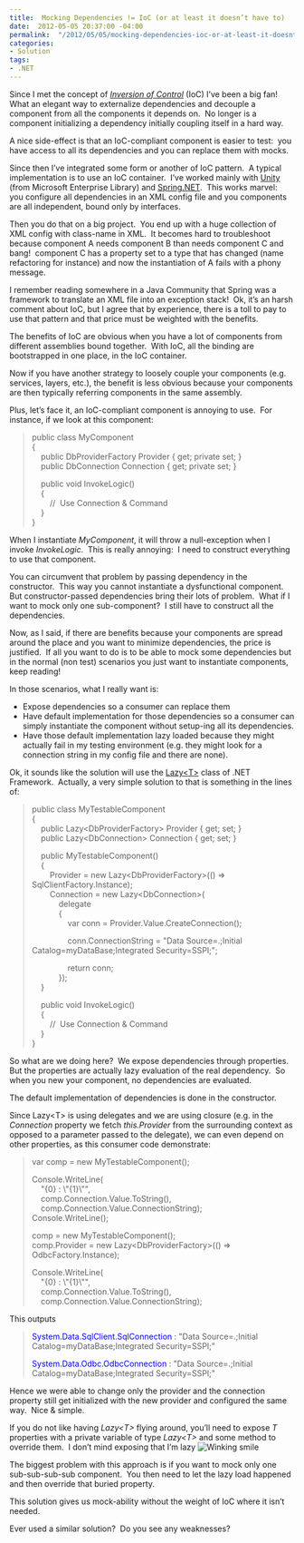 ```yaml
---
title:  Mocking Dependencies != IoC (or at least it doesn’t have to)
date:  2012-05-05 20:37:00 -04:00
permalink:  "/2012/05/05/mocking-dependencies-ioc-or-at-least-it-doesnt-have-to/"
categories:
- Solution
tags:
- .NET
---
```

<p>Since I met the concept of <em><a href="http://martinfowler.com/bliki/InversionOfControl.html">Inversion of Control</a></em> (IoC) I’ve been a big fan!&#160; What an elegant way to externalize dependencies and decouple a component from all the components it depends on.&#160; No longer is a component initializing a dependency initially coupling itself in a hard way.</p>  <p>A nice side-effect is that an IoC-compliant component is easier to test:&#160; you have access to all its dependencies and you can replace them with mocks.</p>  <p>Since then I’ve integrated some form or another of IoC pattern.&#160; A typical implementation is to use an IoC container.&#160; I’ve worked mainly with <a href="http://msdn.microsoft.com/en-us/library/ff663144.aspx">Unity</a> (from Microsoft Enterprise Library) and <a href="http://www.springframework.net/">Spring.NET</a>.&#160; This works marvel:&#160; you configure all dependencies in an XML config file and you components are all independent, bound only by interfaces.</p>  <p>Then you do that on a big project.&#160; You end up with a huge collection of XML config with class-name in XML.&#160; It becomes hard to troubleshoot because component A needs component B than needs component C and bang!&#160; component C has a property set to a type that has changed (name refactoring for instance) and now the instantiation of A fails with a phony message.</p>  <p>I remember reading somewhere in a Java Community that Spring was a framework to translate an XML file into an exception stack!&#160; Ok, it’s an harsh comment about IoC, but I agree that by experience, there is a toll to pay to use that pattern and that price must be weighted with the benefits.</p>  <p>The benefits of IoC are obvious when you have a lot of components from different assemblies bound together.&#160; With IoC, all the binding are bootstrapped in one place, in the IoC container.</p>  <p>Now if you have another strategy to loosely couple your components (e.g. services, layers, etc.), the benefit is less obvious because your components are then typically referring components in the same assembly.</p>  <p>Plus, let’s face it, an IoC-compliant component is annoying to use.&#160; For instance, if we look at this component:</p>  <blockquote>   <p>public class MyComponent     <br />{      <br />&#160;&#160;&#160; public DbProviderFactory Provider { get; private set; }      <br />&#160;&#160;&#160; public DbConnection Connection { get; private set; }</p>    <p>&#160;&#160;&#160; public void InvokeLogic()     <br />&#160;&#160;&#160; {      <br />&#160;&#160;&#160;&#160;&#160;&#160;&#160; //&#160; Use Connection &amp; Command      <br />&#160;&#160;&#160; }      <br />}</p> </blockquote>  <p>When I instantiate <em>MyComponent</em>, it will throw a null-exception when I invoke <em>InvokeLogic</em>.&#160; This is really annoying:&#160; I need to construct everything to use that component.</p>  <p>You can circumvent that problem by passing dependency in the constructor.&#160; This way you cannot instantiate a dysfunctional component.&#160; But constructor-passed dependencies bring their lots of problem.&#160; What if I want to mock only one sub-component?&#160; I still have to construct all the dependencies.</p>  <p>Now, as I said, if there are benefits because your components are spread around the place and you want to minimize dependencies, the price is justified.&#160; If all you want to do is to be able to mock some dependencies but in the normal (non test) scenarios you just want to instantiate components, keep reading!</p>  <p>In those scenarios, what I really want is:</p>  <ul>   <li>Expose dependencies so a consumer can replace them</li>    <li>Have default implementation for those dependencies so a consumer can simply instantiate the component without setup-ing all its dependencies.</li>    <li>Have those default implementation lazy loaded because they might actually fail in my testing environment (e.g. they might look for a connection string in my config file and there are none).</li> </ul>  <p>Ok, it sounds like the solution will use the <a href="http://msdn.microsoft.com/en-us/library/dd642331.aspx">Lazy&lt;T&gt;</a> class of .NET Framework.&#160; Actually, a very simple solution to that is something in the lines of:</p>  <blockquote>   <p>public class MyTestableComponent     <br />{      <br />&#160;&#160;&#160; public Lazy&lt;DbProviderFactory&gt; Provider { get; set; }      <br />&#160;&#160;&#160; public Lazy&lt;DbConnection&gt; Connection { get; set; }</p>    <p>&#160;&#160;&#160; public MyTestableComponent()     <br />&#160;&#160;&#160; {      <br />&#160;&#160;&#160;&#160;&#160;&#160;&#160; Provider = new Lazy&lt;DbProviderFactory&gt;(() =&gt; SqlClientFactory.Instance);      <br />&#160;&#160;&#160;&#160;&#160;&#160;&#160; Connection = new Lazy&lt;DbConnection&gt;(      <br />&#160;&#160;&#160;&#160;&#160;&#160;&#160;&#160;&#160;&#160;&#160; delegate      <br />&#160;&#160;&#160;&#160;&#160;&#160;&#160;&#160;&#160;&#160;&#160; {      <br />&#160;&#160;&#160;&#160;&#160;&#160;&#160;&#160;&#160;&#160;&#160;&#160;&#160;&#160;&#160; var conn = Provider.Value.CreateConnection();</p>    <p>&#160;&#160;&#160;&#160;&#160;&#160;&#160;&#160;&#160;&#160;&#160;&#160;&#160;&#160;&#160; conn.ConnectionString = &quot;Data Source=.;Initial Catalog=myDataBase;Integrated Security=SSPI;&quot;;</p>    <p>&#160;&#160;&#160;&#160;&#160;&#160;&#160;&#160;&#160;&#160;&#160;&#160;&#160;&#160;&#160; return conn;     <br />&#160;&#160;&#160;&#160;&#160;&#160;&#160;&#160;&#160;&#160;&#160; });      <br />&#160;&#160;&#160; }</p>    <p>&#160;&#160;&#160; public void InvokeLogic()     <br />&#160;&#160;&#160; {      <br />&#160;&#160;&#160;&#160;&#160;&#160;&#160; //&#160; Use Connection &amp; Command      <br />&#160;&#160;&#160; }      <br />}</p> </blockquote>  <p>So what are we doing here?&#160; We expose dependencies through properties.&#160; But the properties are actually lazy evaluation of the real dependency.&#160; So when you new your component, no dependencies are evaluated.</p>  <p>The default implementation of dependencies is done in the constructor.</p>  <p>Since Lazy&lt;T&gt; is using delegates and we are using closure (e.g. in the <em>Connection</em> property we fetch <em>this.Provider</em> from the surrounding context as opposed to a parameter passed to the delegate), we can even depend on other properties, as this consumer code demonstrate:</p>  <blockquote>   <p>var comp = new MyTestableComponent();</p>    <p>Console.WriteLine(     <br />&#160;&#160;&#160; &quot;{0} : \&quot;{1}\&quot;&quot;,      <br />&#160;&#160;&#160; comp.Connection.Value.ToString(),      <br />&#160;&#160;&#160; comp.Connection.Value.ConnectionString);      <br />Console.WriteLine();</p>    <p>comp = new MyTestableComponent();     <br />comp.Provider = new Lazy&lt;DbProviderFactory&gt;(() =&gt; OdbcFactory.Instance);</p>    <p>Console.WriteLine(     <br />&#160;&#160;&#160; &quot;{0} : \&quot;{1}\&quot;&quot;,      <br />&#160;&#160;&#160; comp.Connection.Value.ToString(),      <br />&#160;&#160;&#160; comp.Connection.Value.ConnectionString);</p> </blockquote>  <p>This outputs</p>  <blockquote>   <p><font color="#0000ff">System.Data.SqlClient.SqlConnection</font> : &quot;Data Source=.;Initial Catalog=myDataBase;Integrated Security=SSPI;&quot;</p>    <p><font color="#0000ff">System.Data.Odbc.OdbcConnection</font> : &quot;Data Source=.;Initial Catalog=myDataBase;Integrated Security=SSPI;&quot;</p> </blockquote>  <p>Hence we were able to change only the provider and the connection property still get initialized with the new provider and configured the same way.&#160; Nice &amp; simple.</p>  <p>If you do not like having <em>Lazy&lt;T&gt;</em> flying around, you’ll need to expose <em>T</em> properties with a private variable of type <em>Lazy&lt;T&gt;</em> and some method to override them.&#160; I don’t mind exposing that I’m lazy <img style="border-style:none;" class="wlEmoticon wlEmoticon-winkingsmile" alt="Winking smile" src="http://vincentlauzon.files.wordpress.com/2012/05/wlemoticon-winkingsmile.png" /></p>  <p>The biggest problem with this approach is if you want to mock only one sub-sub-sub-sub component.&#160; You then need to let the lazy load happened and then override that buried property.</p>  <p>This solution gives us mock-ability without the weight of IoC where it isn’t needed.</p>  <p>Ever used a similar solution?&#160; Do you see any weaknesses?</p>